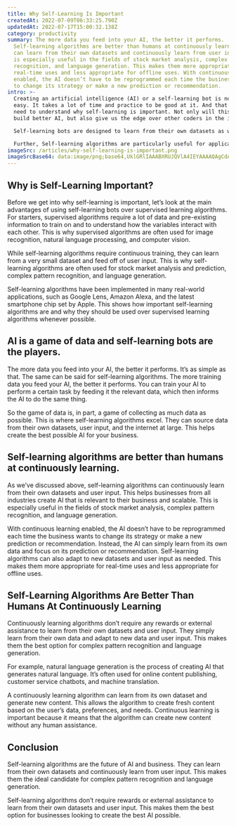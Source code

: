 ```yaml
---
title: Why Self-Learning Is Important
createdAt: 2022-07-09T06:33:25.790Z
updatedAt: 2022-07-17T15:00:32.138Z
category: productivity
summary: The more data you feed into your AI, the better it performs.
  Self-learning algorithms are better than humans at continuously learning. They
  can learn from their own datasets and continuously learn from user input. This
  is especially useful in the fields of stock market analysis, complex pattern
  recognition, and language generation. This makes them more appropriate for
  real-time uses and less appropriate for offline uses. With continuous learning
  enabled, the AI doesn’t have to be reprogrammed each time the business wants
  to change its strategy or make a new prediction or recommendation.
intro: >-
  Creating an artificial intelligence (AI) or a self-learning bot is not
  easy. It takes a lot of time and practice to be good at it. And that’s why we
  need to understand why self-learning is important. Not only will this help us
  build better AI, but also give us the edge over other coders in the industry. 

  Self-learning bots are designed to learn from their own datasets as well as user input without any external assistance. This makes them different from supervised learning algorithms or even reinforcement learning bots, which both require a human operator or some sort of rewards system to determine whether the AI is performing optimally or not. 

  Further, Self-learning algorithms are particularly useful for applications which have large datasets with many variables and little pre-existing knowledge about how those variables impact one another – such as stock market analysis, speech recognition, image recognition, natural language processing, and computer vision.
imageSrc: /articles/why-self-learning-is-important.png
imageSrcBase64: data:image/png;base64,UklGRlIAAABXRUJQVlA4IEYAAAAQAgCdASoKAAoAAUAmJZACdGuAAsw1Nr4gAP77FTfgfk6MxmgPuQN54qoLfNRpqoUvzK6WpJeJuRf0h+jHZvlsf3Y3YAAA
---
```


## Why is Self-Learning Important?

Before we get into why self-learning is important, let’s look at the main advantages of using self-learning bots over supervised learning algorithms.
For starters, supervised algorithms require a lot of data and pre-existing information to train on and to understand how the variables interact with each other. This is why supervised algorithms are often used for image recognition, natural language processing, and computer vision.

While self-learning algorithms require continuous training, they can learn from a very small dataset and feed off of user input. This is why self-learning algorithms are often used for stock market analysis and prediction, complex pattern recognition, and language generation.

Self-learning algorithms have been implemented in many real-world applications, such as Google Lens, Amazon Alexa, and the latest smartphone chip set by Apple. This shows how important self-learning algorithms are and why they should be used over supervised learning algorithms whenever possible.

## AI is a game of data and self-learning bots are the players.

The more data you feed into your AI, the better it performs. It’s as simple as that. The same can be said for self-learning algorithms. The more training data you feed your AI, the better it performs. You can train your AI to perform a certain task by feeding it the relevant data, which then informs the AI to do the same thing.

So the game of data is, in part, a game of collecting as much data as possible. This is where self-learning algorithms excel. They can source data from their own datasets, user input, and the internet at large. This helps create the best possible AI for your business.

## Self-learning algorithms are better than humans at continuously learning.

As we’ve discussed above, self-learning algorithms can continuously learn from their own datasets and user input. This helps businesses from all industries create AI that is relevant to their business and scalable. This is especially useful in the fields of stock market analysis, complex pattern recognition, and language generation.

With continuous learning enabled, the AI doesn’t have to be reprogrammed each time the business wants to change its strategy or make a new prediction or recommendation. Instead, the AI can simply learn from its own data and focus on its prediction or recommendation.
Self-learning algorithms can also adapt to new datasets and user input as needed. This makes them more appropriate for real-time uses and less appropriate for offline uses.

## Self-Learning Algorithms Are Better Than Humans At Continuously Learning

Continuously learning algorithms don’t require any rewards or external assistance to learn from their own datasets and user input. They simply learn from their own data and adapt to new data and user input.
This makes them the best option for complex pattern recognition and language generation.

For example, natural language generation is the process of creating AI that generates natural language. It’s often used for online content publishing, customer service chatbots, and machine translation.

A continuously learning algorithm can learn from its own dataset and generate new content. This allows the algorithm to create fresh content based on the user’s data, preferences, and needs. Continuous learning is important because it means that the algorithm can create new content without any human assistance.

## Conclusion

Self-learning algorithms are the future of AI and business. They can learn from their own datasets and continuously learn from user input. This makes them the ideal candidate for complex pattern recognition and language generation.

Self-learning algorithms don’t require rewards or external assistance to learn from their own datasets and user input. This makes them the best option for businesses looking to create the best AI possible.

